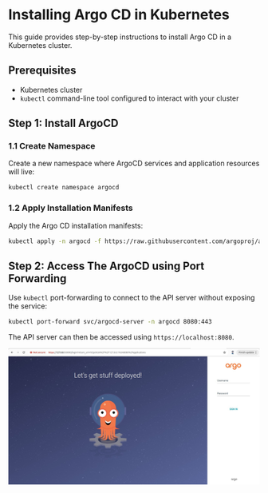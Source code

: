 # Installing Argo CD in Kubernetes

This guide provides step-by-step instructions to install Argo CD in a Kubernetes cluster.

## Prerequisites

- Kubernetes cluster
- `kubectl` command-line tool configured to interact with your cluster

## Step 1: Install ArgoCD

### 1.1 Create Namespace

Create a new namespace where ArgoCD services and application resources will live:

```sh
kubectl create namespace argocd
```

### 1.2 Apply Installation Manifests

Apply the Argo CD installation manifests:

```sh
kubectl apply -n argocd -f https://raw.githubusercontent.com/argoproj/argo-cd/stable/manifests/install.yaml
```

## Step 2: Access The ArgoCD using Port Forwarding

Use `kubectl` port-forwarding to connect to the API server without exposing the service:

```sh
kubectl port-forward svc/argocd-server -n argocd 8080:443
```

The API server can then be accessed using `https://localhost:8080`.

![keycloak](screenshots/argocd.jpg)